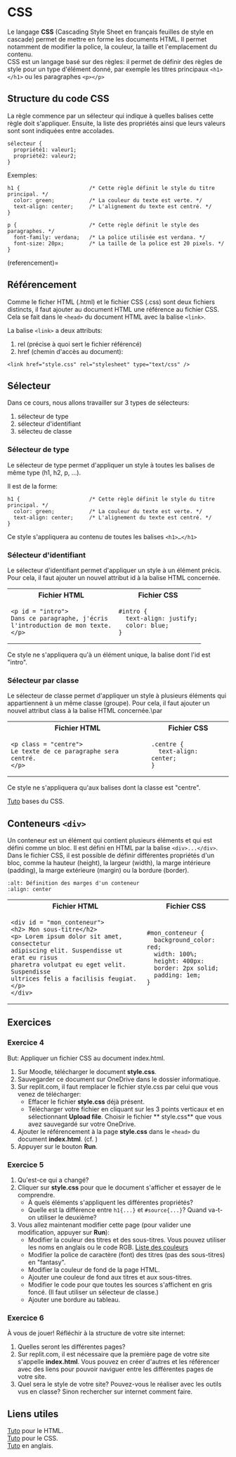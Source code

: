 <!-- Copyright 2024 Caroline Blank <caro@c-space.org> -->
<!-- SPDX-License-Identifier: CC-BY-NC-SA-4.0 -->

# CSS

Le langage **CSS** (Cascading Style Sheet en français feuilles de style en
cascade) permet de mettre en forme les documents HTML. Il permet notamment de
modifier la police, la couleur, la taille et l'emplacement du contenu.\
CSS est un langage basé sur des règles: il permet de définir des règles de style
pour un type d'élément donné, par exemple les titres principaux `<h1></h1>` ou
les paragraphes `<p></p>`

## Structure du code CSS

La règle commence par un sélecteur qui indique à quelles balises cette règle
doit s'appliquer. Ensuite, la liste des propriétés ainsi que leurs valeurs sont
sont indiquées entre accolades.

```{code} css
sélecteur {
  propriété1: valeur1;
  propriété2: valeur2;
}
```

Exemples:

```{code} css
h1 {                      /* Cette règle définit le style du titre principal. */
  color: green;           /* La couleur du texte est verte. */
  text-align: center;     /* L'alignement du texte est centré. */
}
```

```{code} css
p {                       /* Cette règle définit le style des paragraphes. */
  font-family: verdana;   /* La police utilisée est verdana. */
  font-size: 20px;        /* La taille de la police est 20 pixels. */
}
```
(referencement)=
## Référencement

Comme le ficher HTML (.html) et le fichier CSS (.css) sont deux fichiers
distincts, il faut ajouter au document HTML une référence au fichier CSS. Cela
se fait dans le `<head>` du document HTML avec la balise `<link>`.

La balise `<link>` a deux attributs:

1. rel (précise à quoi sert le fichier référencé)
2. href (chemin d'accès au document):

```{code} html
<link href="style.css" rel="stylesheet" type="text/css" />
```

## Sélecteur

Dans ce cours, nous allons travailler sur 3 types de sélecteurs:

1. sélecteur de type
2. sélecteur d'identifiant
3. sélecteu de classe

### Sélecteur de type

Le sélecteur de type permet d'appliquer un style à toutes les balises de même
type (h1, h2, p, ...).

Il est de la forme:

```{code} css
h1 {                      /* Cette règle définit le style du titre principal. */
  color: green;           /* La couleur du texte est verte. */
  text-align: center;     /* L'alignement du texte est centré. */
}
```

Ce style s'appliquera au contenu de toutes les balises `<h1>…</h1>`

### Sélecteur d'identifiant

Le sélecteur d'identifiant permet d'appliquer un style à un élément précis. Pour
cela, il faut ajouter un nouvel attribut id à la balise HTML concernée.

<!-- TODO: Faire en sorte que les entêtes soient centrées. -->

<table> <tr><th>Fichier HTML</th><th>Fichier CSS</th></tr>
<tr><td>

```{code} html
<p id = "intro">
Dans ce paragraphe, j'écris
l'introduction de mon texte.
</p>
```

</td><td>

```{code} css
#intro {
  text-align: justify;
  color: blue;
}
```

</td></tr>
</table>

Ce style ne s'appliquera qu'à un élément unique, la balise dont l'id est
"intro".


### Sélecteur par classe

Le sélecteur de classe permet d'appliquer un style à plusieurs éléments qui
appartiennent à un même classe (groupe). Pour cela, il faut ajouter un nouvel
attribut class à la balise HTML concernée.\par

<table> <tr><th>Fichier HTML</th><th>Fichier CSS</th></tr>
<tr><td>

```{code} html
<p class = "centre">
Le texte de ce paragraphe sera centré.
</p>
```

</td><td>

```{code} css
.centre {
  text-align: center;
}
```

</td></tr>
</table>

Ce style ne s'appliquera qu'aux balises dont la classe est "centre".

[Tuto](https://developer.mozilla.org/fr/docs/Learn/Getting_started_with_the_web/CSS_basics)
bases du CSS.

## Conteneurs `<div>`

Un conteneur est un élément qui contient plusieurs éléments et qui est défini
comme un bloc. Il est défini en HTML par la balise `<div>...</div>`. Dans le
fichier CSS, il est possible de définir différentes propriétés d'un bloc, comme
la hauteur (height), la largeur (width), la marge intérieure (padding), la marge
extérieure (margin) ou la bordure (border).

```{image} images/conteneur.png
:alt: Définition des marges d'un conteneur
:align: center
```

<table> <tr><th>Fichier HTML</th><th>Fichier CSS</th></tr>
<tr><td>

```{code} html
<div id = "mon_conteneur">
<h2> Mon sous-titre</h2>
<p> Lorem ipsum dolor sit amet, consectetur
adipiscing elit. Suspendisse ut erat eu risus
pharetra volutpat eu eget velit. Suspendisse
ultrices felis a facilisis feugiat. </p>
</div>
```

</td><td>

```{code} css
#mon_conteneur {
  background_color: red;
  width: 100%;
  height: 400px:
  border: 2px solid;
  padding: 1em;
}
```

</td></tr>
</table>


## Exercices

### Exercice 4

But: Appliquer un fichier CSS au document index.html.

1. Sur Moodle, télécharger le document **style.css**.
2. Sauvegarder ce document sur OneDrive dans le dossier informatique.
3. Sur replit.com, il faut remplacer le fichier style.css par celui que vous
venez de télécharger:
    - Effacer le fichier **style.css** déjà présent.
    - Télécharger votre fichier en cliquant sur les 3 points verticaux et en
  sélectionnant **Upload file**. Choisir le fichier ** style.css** que
  vous avez sauvegardé sur votre OneDrive.
4. Ajouter le référencement à la page **style.css** dans le `<head>` du document
  **index.html**. (cf. [](#referencement))
5. Appuyer sur le bouton **Run**.

### Exercice 5

1. Qu'est-ce qui a changé?
2. Cliquer sur **style.css** pour que le document s'afficher et essayer de le
comprendre.
    - À quels éléments s'appliquent les différentes propriétés?
    - Quelle est la différence entre `h1{...}` et `#source{...}`? Quand va-t-on
    utiliser le deuxième?
3. Vous allez maintenant modifier cette page (pour valider une modification,
appuyer sur **Run**):
    - Modifier la couleur des titres et des sous-titres. Vous pouvez utiliser
    les noms en anglais ou le code RGB.
    [Liste des couleurs](https://www.rapidtables.com/web/color/RGB_Color.html)
    - Modifier la police de caractère (font) des titres (pas des sous-titres) en
    "fantasy".
    - Modifier la couleur de fond de la page HTML.
    - Ajouter une couleur de fond aux titres et aux sous-titres.
    - Modifier le code pour que toutes les sources s'affichent en gris foncé.
    (Il faut utiliser un sélecteur de classe.)
    - Ajouter une bordure au tableau.

### Exercice 6

À vous de jouer! Réfléchir à la structure de votre site internet:

1. Quelles seront les différentes pages?
2. Sur replit.com, il est nécessaire que la première page de votre site
s'appelle **index.html**. Vous pouvez en créer d'autres et les référencer avec
des liens pour pouvoir naviguer entre les différentes pages de votre site.
3. Quel sera le style de votre site? Pouvez-vous le réaliser avec les outils vus
en classe? Sinon rechercher sur internet comment faire.

## Liens utiles

[Tuto](https://developer.mozilla.org/fr/docs/Web/HTML) pour le HTML.\
[Tuto](https://developer.mozilla.org/fr/docs/Web/CSS) pour le CSS.\
[Tuto](https://www.w3schools.com/) en anglais.

